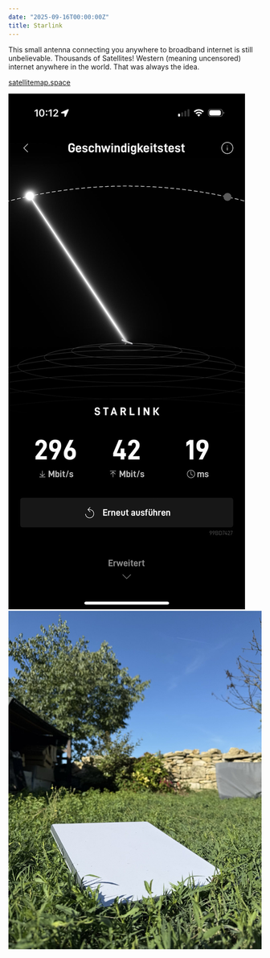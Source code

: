```yaml
---
date: "2025-09-16T00:00:00Z"
title: Starlink
---
```


This small antenna connecting you anywhere to broadband internet is still unbelievable. Thousands of Satellites! Western (meaning uncensored) internet anywhere in the world. That was always the idea.

[satellitemap.space](https://satellitemap.space/vis/constellation/starlink)

![](starlink-2.jpg)![](starlink-1.jpg)
